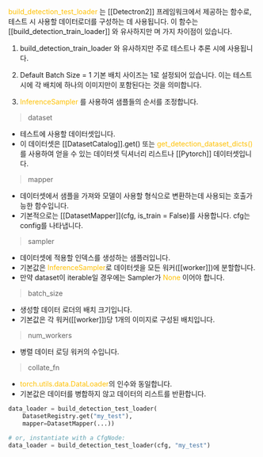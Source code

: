 <font color="#ffc000">build_detection_test_loader</font> 는 [[Detectron2]] 프레임워크에서 제공하는 함수로, 테스트 시 사용할 데이터로더를 구성하는 데 사용됩니다. 이 함수는 [[build_detection_train_loader]] 와 유사하지만 며 가지 차이점이 있습니다.

1. build_detection_train_loader 와 유사하지만 주로 테스트나 추론 시에 사용됩니다.

2. Default Batch Size = 1
기본 배치 사이즈는 1로 설정되어 있습니다. 이는 테스트 시에 각 배치에 하나의 이미지만이 포함된다는 것을 의미합니다.

3. <font color="#ffc000">InferenceSampler</font> 를 사용하여 샘플들의 순서를 조정합니다.

> dataset
- 테스트에 사용할 데이터셋입니다.
- 이 데이터셋은 [[DatasetCatalog]].get() 또는 <font color="#ffc000">get_detection_dataset_dicts()</font> 를 사용하여 얻을 수 있는 데이터셋 딕셔너리 리스트나 [[Pytorch]] 데이터셋입니다.

> mapper
- 데이터셋에서 샘플을 가져와 모델이 사용할 형식으로 변환하는데 사용되는 호출가능한 함수입니다.
- 기본적으로는 [[DatasetMapper]](cfg, is_train = False)를 사용합니다. cfg는 config를 나타냅니다.

> sampler
- 데이터셋에 적용할 인덱스를 생성하는 샘플러입니다.
- 기본값은 <font color="#ffc000">InferenceSampler</font>로 데이터셋을 모든 워커([[worker]])에 분할합니다.
- 만약 dataset이 iterable일 경우에는 Sampler가 <font color="#ffc000">None</font> 이어야 합니다.

> batch_size
- 생성할 데이터 로더의 배치 크기입니다.
- 기본값은 각 워커([[worker]])당 1개의 이미지로 구성된 배치입니다.

> num_workers
- 병렬 데이터 로딩 워커의 수입니다.

> collate_fn
- <font color="#ffc000">torch.utils.data.DataLoader</font>의 인수와 동일합니다.
- 기본값은 데이터를 병합하지 않고 데이터의 리스트를 반환합니다.


```python
data_loader = build_detection_test_loader(
    DatasetRegistry.get("my_test"),
    mapper=DatasetMapper(...))

# or, instantiate with a CfgNode:
data_loader = build_detection_test_loader(cfg, "my_test")
```

